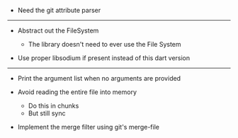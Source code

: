 * Need the git attribute parser

---
* Abstract out the FileSystem
  - The library doesn't need to ever use the File System

* Use proper libsodium if present instead of this dart version

---

* Print the argument list when no arguments are provided
* Avoid reading the entire file into memory
  - Do this in chunks
  - But still sync

* Implement the merge filter using git's merge-file
